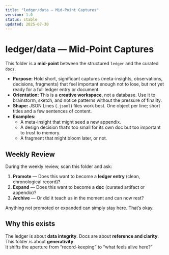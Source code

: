 ```yaml
---
title: "ledger/data — Mid-Point Captures"
version: 1.0
status: stable
updated: 2025-07-30
---
```


# ledger/data — Mid-Point Captures

This folder is a **mid-point** between the structured `ledger` and the curated `docs`.

- **Purpose:** Hold short, significant captures (meta-insights, observations, decisions, fragments) that feel important enough not to lose, but not yet ready for a full ledger entry or document.  
- **Orientation:** This is a **creative workspace**, not a database. Use it to brainstorm, sketch, and notice patterns without the pressure of finality.  
- **Shape:** JSON Lines (`.jsonl`) files work best. One object per line; short titles and a few sentences of content.  
- **Examples:**  
  - A meta-insight that might seed a new appendix.  
  - A design decision that’s too small for its own doc but too important to trust to memory.  
  - A fragment that might bloom later, or not.

## Weekly Review

During the weekly review, scan this folder and ask:
1. **Promote** — Does this want to become a **ledger entry** (clean, chronological record)?
2. **Expand** — Does this want to become a **doc** (curated artifact or appendix)?
3. **Archive** — Or did it teach us in the moment and can now rest?

Anything not promoted or expanded can simply stay here. That’s okay.  

## Why this exists

The ledger is about **data integrity**. Docs are about **reference and clarity**.  
This folder is about **generativity**.  
It shifts the aperture from “record-keeping” to “what feels alive here?”  
